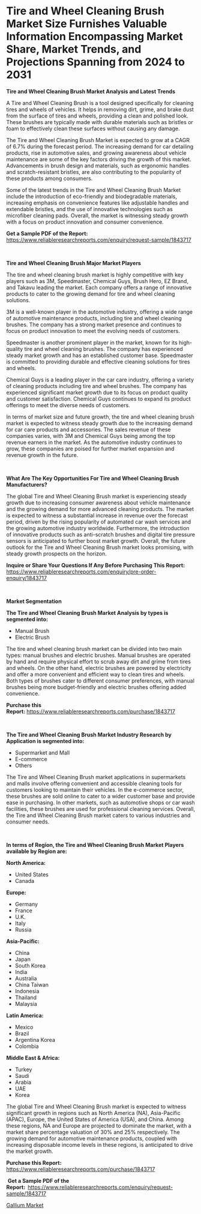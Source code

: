 <p><h1>Tire and Wheel Cleaning Brush Market Size Furnishes Valuable Information Encompassing Market Share, Market Trends, and Projections Spanning from 2024 to 2031</h1></p><p><strong>Tire and Wheel Cleaning Brush Market Analysis and Latest Trends</strong></p>
<p><p>A Tire and Wheel Cleaning Brush is a tool designed specifically for cleaning tires and wheels of vehicles. It helps in removing dirt, grime, and brake dust from the surface of tires and wheels, providing a clean and polished look. These brushes are typically made with durable materials such as bristles or foam to effectively clean these surfaces without causing any damage.</p><p>The Tire and Wheel Cleaning Brush Market is expected to grow at a CAGR of 6.7% during the forecast period. The increasing demand for car detailing products, rise in automotive sales, and growing awareness about vehicle maintenance are some of the key factors driving the growth of this market. Advancements in brush design and materials, such as ergonomic handles and scratch-resistant bristles, are also contributing to the popularity of these products among consumers.</p><p>Some of the latest trends in the Tire and Wheel Cleaning Brush Market include the introduction of eco-friendly and biodegradable materials, increasing emphasis on convenience features like adjustable handles and extendable bristles, and the use of innovative technologies such as microfiber cleaning pads. Overall, the market is witnessing steady growth with a focus on product innovation and consumer convenience.</p></p>
<p><strong>Get a Sample PDF of the Report:&nbsp;</strong> <a href="https://www.reliableresearchreports.com/enquiry/request-sample/1843717">https://www.reliableresearchreports.com/enquiry/request-sample/1843717</a></p>
<p>&nbsp;</p>
<p><strong>Tire and Wheel Cleaning Brush Major Market Players</strong></p>
<p><p>The tire and wheel cleaning brush market is highly competitive with key players such as 3M, Speedmaster, Chemical Guys, Brush Hero, EZ Brand, and Takavu leading the market. Each company offers a range of innovative products to cater to the growing demand for tire and wheel cleaning solutions.</p><p>3M is a well-known player in the automotive industry, offering a wide range of automotive maintenance products, including tire and wheel cleaning brushes. The company has a strong market presence and continues to focus on product innovation to meet the evolving needs of customers.</p><p>Speedmaster is another prominent player in the market, known for its high-quality tire and wheel cleaning brushes. The company has experienced steady market growth and has an established customer base. Speedmaster is committed to providing durable and effective cleaning solutions for tires and wheels.</p><p>Chemical Guys is a leading player in the car care industry, offering a variety of cleaning products including tire and wheel brushes. The company has experienced significant market growth due to its focus on product quality and customer satisfaction. Chemical Guys continues to expand its product offerings to meet the diverse needs of customers.</p><p>In terms of market size and future growth, the tire and wheel cleaning brush market is expected to witness steady growth due to the increasing demand for car care products and accessories. The sales revenue of these companies varies, with 3M and Chemical Guys being among the top revenue earners in the market. As the automotive industry continues to grow, these companies are poised for further market expansion and revenue growth in the future.</p></p>
<p>&nbsp;</p>
<p><strong>What Are The Key Opportunities For Tire and Wheel Cleaning Brush Manufacturers?</strong></p>
<p><p>The global Tire and Wheel Cleaning Brush market is experiencing steady growth due to increasing consumer awareness about vehicle maintenance and the growing demand for more advanced cleaning products. The market is expected to witness a substantial increase in revenue over the forecast period, driven by the rising popularity of automated car wash services and the growing automotive industry worldwide. Furthermore, the introduction of innovative products such as anti-scratch brushes and digital tire pressure sensors is anticipated to further boost market growth. Overall, the future outlook for the Tire and Wheel Cleaning Brush market looks promising, with steady growth prospects on the horizon.</p></p>
<p><strong>Inquire or Share Your Questions If Any Before Purchasing This Report:</strong> <a href="https://www.reliableresearchreports.com/enquiry/pre-order-enquiry/1843717">https://www.reliableresearchreports.com/enquiry/pre-order-enquiry/1843717</a></p>
<p>&nbsp;</p>
<p><strong>Market Segmentation</strong></p>
<p><strong>The Tire and Wheel Cleaning Brush Market Analysis by types is segmented into:</strong></p>
<p><ul><li>Manual Brush</li><li>Electric Brush</li></ul></p>
<p><p>The tire and wheel cleaning brush market can be divided into two main types: manual brushes and electric brushes. Manual brushes are operated by hand and require physical effort to scrub away dirt and grime from tires and wheels. On the other hand, electric brushes are powered by electricity and offer a more convenient and efficient way to clean tires and wheels. Both types of brushes cater to different consumer preferences, with manual brushes being more budget-friendly and electric brushes offering added convenience.</p></p>
<p><strong>Purchase this Report:&nbsp;</strong><a href="https://www.reliableresearchreports.com/purchase/1843717">https://www.reliableresearchreports.com/purchase/1843717</a></p>
<p>&nbsp;</p>
<p><strong>The Tire and Wheel Cleaning Brush Market Industry Research by Application is segmented into:</strong></p>
<p><ul><li>Supermarket and Mall</li><li>E-commerce</li><li>Others</li></ul></p>
<p><p>The Tire and Wheel Cleaning Brush market applications in supermarkets and malls involve offering convenient and accessible cleaning tools for customers looking to maintain their vehicles. In the e-commerce sector, these brushes are sold online to cater to a wider customer base and provide ease in purchasing. In other markets, such as automotive shops or car wash facilities, these brushes are used for professional cleaning services. Overall, the Tire and Wheel Cleaning Brush market caters to various industries and consumer needs.</p></p>
<p>&nbsp;</p>
<p><strong>In terms of Region, the Tire and Wheel Cleaning Brush Market Players available by Region are:</strong></p>
<p>
    <p> <strong> North America: </strong>
        <ul>
            <li>United States</li>
            <li>Canada</li>
        </ul>
        </p> 
    <p> <strong> Europe: </strong>
        <ul>
            <li>Germany</li>
            <li>France</li>
            <li>U.K.</li>
            <li>Italy</li>
            <li>Russia</li>
        </ul>
        </p> 
    <p> <strong> Asia-Pacific: </strong>
        <ul>
            <li>China</li>
            <li>Japan</li>
            <li>South Korea</li>
            <li>India</li>
            <li>Australia</li>
            <li>China Taiwan</li>
            <li>Indonesia</li>
            <li>Thailand</li>
            <li>Malaysia</li>
        </ul>
        </p> 
    <p> <strong> Latin America: </strong>
        <ul>
            <li>Mexico</li>
            <li>Brazil</li>
            <li>Argentina Korea</li>
            <li>Colombia</li>
        </ul>
        </p> 
    <p> <strong> Middle East & Africa: </strong>
        <ul>
            <li>Turkey</li>
            <li>Saudi</li>
            <li>Arabia</li>
            <li>UAE</li>
            <li>Korea</li>
        </ul>
    </p>
    </p>
<p><p>The global Tire and Wheel Cleaning Brush market is expected to witness significant growth in regions such as North America (NA), Asia-Pacific (APAC), Europe, the United States of America (USA), and China. Among these regions, NA and Europe are projected to dominate the market, with a market share percentage valuation of 30% and 25% respectively. The growing demand for automotive maintenance products, coupled with increasing disposable income levels in these regions, is anticipated to drive the market growth.</p></p>
<p><strong>Purchase this Report: </strong><a href="https://www.reliableresearchreports.com/purchase/1843717">https://www.reliableresearchreports.com/purchase/1843717</a></p>
<p>&nbsp;<strong>Get a Sample PDF of the Report:&nbsp;&nbsp;</strong><a href="https://www.reliableresearchreports.com/enquiry/request-sample/1843717">https://www.reliableresearchreports.com/enquiry/request-sample/1843717</a></p>
<p><strong></strong></p>
<p><p><a href="https://lydian-appliance-61d.notion.site/Gallium-Market-Size-Global-Industry-Overview-Market-Segmentation-and-Forecast-2024-to-2031-71c46ca5370248308344585d65e20d89">Gallium Market</a></p></p>